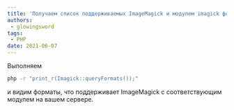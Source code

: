 ```yaml
---
title: 'Получаем список поддерживаемых ImageMagick и модулем imagick форматов'
authors: 
 - glowingsword
tags:
 - PHP
date: 2021-06-07
---
```


Выполняем

```bash
php -r "print_r(Imagick::queryFormats());"
```

и видим форматы, что поддерживает ImageMagick с соответствующим модулем на вашем сервере.